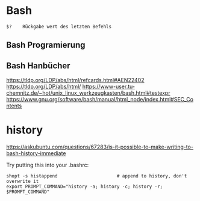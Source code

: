 # Bash

```
$?    Rückgabe wert des letzten Befehls
```


## Bash Programierung

## Bash Hanbücher

https://tldp.org/LDP/abs/html/refcards.html#AEN22402
https://tldp.org/LDP/abs/html/
https://www-user.tu-chemnitz.de/~hot/unix_linux_werkzeugkasten/bash.html#testexpr
https://www.gnu.org/software/bash/manual/html_node/index.html#SEC_Contents

# history

https://askubuntu.com/questions/67283/is-it-possible-to-make-writing-to-bash-history-immediate

Try putting this into your .bashrc:
```
shopt -s histappend                      # append to history, don't overwrite it
export PROMPT_COMMAND="history -a; history -c; history -r; $PROMPT_COMMAND"
```
